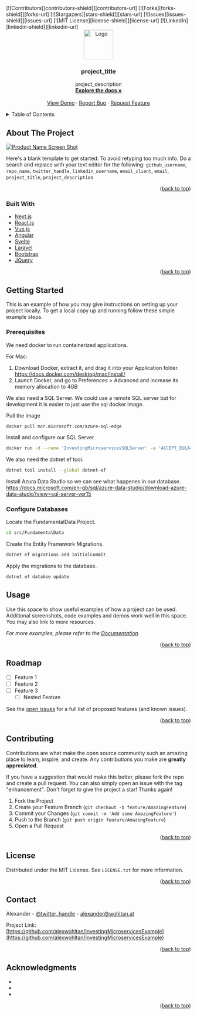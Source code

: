 <div id="top"></div>
<!-- PROJECT SHIELDS -->
<!--
*** I'm using markdown "reference style" links for readability.
*** Reference links are enclosed in brackets [ ] instead of parentheses ( ).
*** See the bottom of this document for the declaration of the reference variables
*** for contributors-url, forks-url, etc. This is an optional, concise syntax you may use.
*** https://www.markdownguide.org/basic-syntax/#reference-style-links
-->
[![Contributors][contributors-shield]][contributors-url]
[![Forks][forks-shield]][forks-url]
[![Stargazers][stars-shield]][stars-url]
[![Issues][issues-shield]][issues-url]
[![MIT License][license-shield]][license-url]
[![LinkedIn][linkedin-shield]][linkedin-url]



<!-- PROJECT LOGO -->
<br />
<div align="center">
  <a href="https://github.com/github_username/repo_name">
    <img src="images/logo.png" alt="Logo" width="80" height="80">
  </a>

<h3 align="center">project_title</h3>

  <p align="center">
    project_description
    <br />
    <a href="https://github.com/github_username/repo_name"><strong>Explore the docs »</strong></a>
    <br />
    <br />
    <a href="https://github.com/github_username/repo_name">View Demo</a>
    ·
    <a href="https://github.com/github_username/repo_name/issues">Report Bug</a>
    ·
    <a href="https://github.com/github_username/repo_name/issues">Request Feature</a>
  </p>
</div>



<!-- TABLE OF CONTENTS -->
<details>
  <summary>Table of Contents</summary>
  <ol>
    <li>
      <a href="#about-the-project">About The Project</a>
      <ul>
        <li><a href="#built-with">Built With</a></li>
      </ul>
    </li>
    <li>
      <a href="#getting-started">Getting Started</a>
      <ul>
        <li><a href="#prerequisites">Prerequisites</a></li>
        <li><a href="#installation">Installation</a></li>
      </ul>
    </li>
    <li><a href="#usage">Usage</a></li>
    <li><a href="#roadmap">Roadmap</a></li>
    <li><a href="#contributing">Contributing</a></li>
    <li><a href="#license">License</a></li>
    <li><a href="#contact">Contact</a></li>
    <li><a href="#acknowledgments">Acknowledgments</a></li>
  </ol>
</details>



<!-- ABOUT THE PROJECT -->
## About The Project

[![Product Name Screen Shot][product-screenshot]](https://example.com)

Here's a blank template to get started: To avoid retyping too much info. Do a search and replace with your text editor for the following: `github_username`, `repo_name`, `twitter_handle`, `linkedin_username`, `email_client`, `email`, `project_title`, `project_description`

<p align="right">(<a href="#top">back to top</a>)</p>



### Built With

* [Next.js](https://nextjs.org/)
* [React.js](https://reactjs.org/)
* [Vue.js](https://vuejs.org/)
* [Angular](https://angular.io/)
* [Svelte](https://svelte.dev/)
* [Laravel](https://laravel.com)
* [Bootstrap](https://getbootstrap.com)
* [JQuery](https://jquery.com)

<p align="right">(<a href="#top">back to top</a>)</p>



<!-- GETTING STARTED -->
## Getting Started

This is an example of how you may give instructions on setting up your project locally.
To get a local copy up and running follow these simple example steps.

### Prerequisites

We need docker to run containerized applications. 

For Mac: 
1. Download Docker, extract it, and drag it into your Application folder. https://docs.docker.com/desktop/mac/install/
2. Launch Docker, and go to Preferences > Advanced and increase its memory allocation to 4GB

We also need a SQL Server. We could use a remote SQL server but for development it is easier to just use the sql docker image.

Pull the image
```sh
docker pull mcr.microsoft.com/azure-sql-edge
```

Install and configure our SQL Server
```sh
docker run -d --name 'InvestingMicroservicesSQLServer' -e 'ACCEPT_EULA=1' -e 'MSSQL_SA_PASSWORD=EukalyptusHantel35!' -p 1433:1433 mcr.microsoft.com/azure-sql-edge
```

We also need the dotnet ef tool.
```sh
dotnet tool install --global dotnet-ef
```

Install Azura Data Studio so we can see what happenes in our database. https://docs.microsoft.com/en-gb/sql/azure-data-studio/download-azure-data-studio?view=sql-server-ver15

### Configure Databases

Locate the FundamentalData Project.
```sh
cd src/FundamentalData
```

Create the Entity Framework Migrations.
```sh
dotnet ef migrations add InitialCommit
```

Apply the migrations to the database.
```sh
dotnet ef databse update
```


## Usage

Use this space to show useful examples of how a project can be used. Additional screenshots, code examples and demos work well in this space. You may also link to more resources.

_For more examples, please refer to the [Documentation](https://example.com)_

<p align="right">(<a href="#top">back to top</a>)</p>



<!-- ROADMAP -->
## Roadmap

- [ ] Feature 1
- [ ] Feature 2
- [ ] Feature 3
    - [ ] Nested Feature

See the [open issues](https://github.com/github_username/repo_name/issues) for a full list of proposed features (and known issues).

<p align="right">(<a href="#top">back to top</a>)</p>



<!-- CONTRIBUTING -->
## Contributing

Contributions are what make the open source community such an amazing place to learn, inspire, and create. Any contributions you make are **greatly appreciated**.

If you have a suggestion that would make this better, please fork the repo and create a pull request. You can also simply open an issue with the tag "enhancement".
Don't forget to give the project a star! Thanks again!

1. Fork the Project
2. Create your Feature Branch (`git checkout -b feature/AmazingFeature`)
3. Commit your Changes (`git commit -m 'Add some AmazingFeature'`)
4. Push to the Branch (`git push origin feature/AmazingFeature`)
5. Open a Pull Request

<p align="right">(<a href="#top">back to top</a>)</p>



<!-- LICENSE -->
## License

Distributed under the MIT License. See `LICENSE.txt` for more information.

<p align="right">(<a href="#top">back to top</a>)</p>



<!-- CONTACT -->
## Contact

Alexander - [@twitter_handle](https://twitter.com/alexwohltan) - alexander@wohltan.at

Project Link: [https://github.com/alexwohltan/InvestingMicroservicesExample](https://github.com/alexwohltan/InvestingMicroservicesExample)

<p align="right">(<a href="#top">back to top</a>)</p>



<!-- ACKNOWLEDGMENTS -->
## Acknowledgments

* []()
* []()
* []()

<p align="right">(<a href="#top">back to top</a>)</p>



<!-- MARKDOWN LINKS & IMAGES -->
<!-- https://www.markdownguide.org/basic-syntax/#reference-style-links -->
[contributors-shield]: https://img.shields.io/github/contributors/alexwohltan/InvestingMicroservicesExample.svg?style=for-the-badge
[contributors-url]: https://github.com/alexwohltan/InvestingMicroservicesExample/graphs/contributors
[forks-shield]: https://img.shields.io/github/forks/alexwohltan/InvestingMicroservicesExample.svg?style=for-the-badge
[forks-url]: https://github.com/alexwohltan/InvestingMicroservicesExample/network/members
[stars-shield]: https://img.shields.io/github/stars/alexwohltan/InvestingMicroservicesExample.svg?style=for-the-badge
[stars-url]: https://github.com/alexwohltan/InvestingMicroservicesExample/stargazers
[issues-shield]: https://img.shields.io/github/issues/alexwohltan/InvestingMicroservicesExample.svg?style=for-the-badge
[issues-url]: https://github.com/alexwohltan/InvestingMicroservicesExample/issues
[license-shield]: https://img.shields.io/github/license/alexwohltan/InvestingMicroservicesExample.svg?style=for-the-badge
[license-url]: https://github.com/alexwohltan/InvestingMicroservicesExample/blob/master/LICENSE.txt
[linkedin-shield]: https://img.shields.io/badge/-LinkedIn-black.svg?style=for-the-badge&logo=linkedin&colorB=555
[linkedin-url]: https://linkedin.com/in/alexanderwohltan
[product-screenshot]: images/screenshot.png
